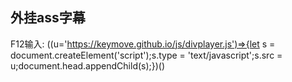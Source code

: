 ## 外挂ass字幕

F12输入: ((u='https://keymove.github.io/js/divplayer.js')=>{let s = document.createElement('script');s.type = 'text/javascript';s.src = u;document.head.appendChild(s);})()
